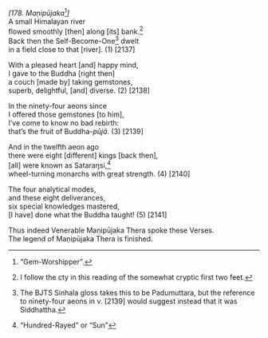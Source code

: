 *\[178. Maṇipūjaka*[^1]*\]*  
A small Himalayan river  
flowed smoothly \[then\] along \[its\] bank.[^2]  
Back then the Self-Become-One[^3] dwelt  
in a field close to that \[river\]. (1) \[2137\]

With a pleased heart \[and\] happy mind,  
I gave to the Buddha \[right then\]  
a couch \[made by\] taking gemstones,  
superb, delightful, \[and\] diverse. (2) \[2138\]

In the ninety-four aeons since  
I offered those gemstones \[to him\],  
I’ve come to know no bad rebirth:  
that’s the fruit of Buddha-*pūjā.* (3) \[2139\]

And in the twelfth aeon ago  
there were eight \[different\] kings \[back then\],  
\[all\] were known as Sataraŋsi,[^4]  
wheel-turning monarchs with great strength. (4) \[2140\]

The four analytical modes,  
and these eight deliverances,  
six special knowledges mastered,  
\[I have\] done what the Buddha taught! (5) \[2141\]

Thus indeed Venerable Maṇipūjaka Thera spoke these Verses.  
The legend of Maṇipūjaka Thera is finished.  
[^1]: “Gem-Worshipper”.  
[^2]: I follow the cty in this reading of the somewhat cryptic first two
    feet.  
[^3]: The BJTS Sinhala gloss takes this to be Padumuttara, but the
    reference to ninety-four aeons in v. \[2139\] would suggest instead
    that it was Siddhattha.  
[^4]: “Hundred-Rayed” or “Sun”
